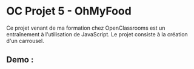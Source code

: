 # OC Projet 5 - OhMyFood

Ce projet venant de ma formation chez OpenClassrooms est un entraînement à l'utilisation de JavaScript.
Le projet consiste à la création d'un carrousel.

## Demo :




